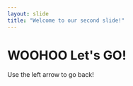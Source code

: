 ```yaml
---
layout: slide
title: "Welcome to our second slide!"
---
```

# WOOHOO Let's GO!
Use the left arrow to go back!
